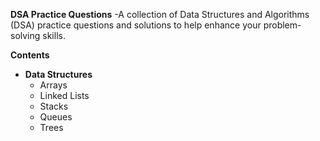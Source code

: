 **DSA Practice Questions**
-A collection of Data Structures and Algorithms (DSA) practice questions and solutions to help enhance your problem-solving skills.

**Contents**
- **Data Structures**
  - Arrays
  - Linked Lists
  - Stacks
  - Queues
  - Trees